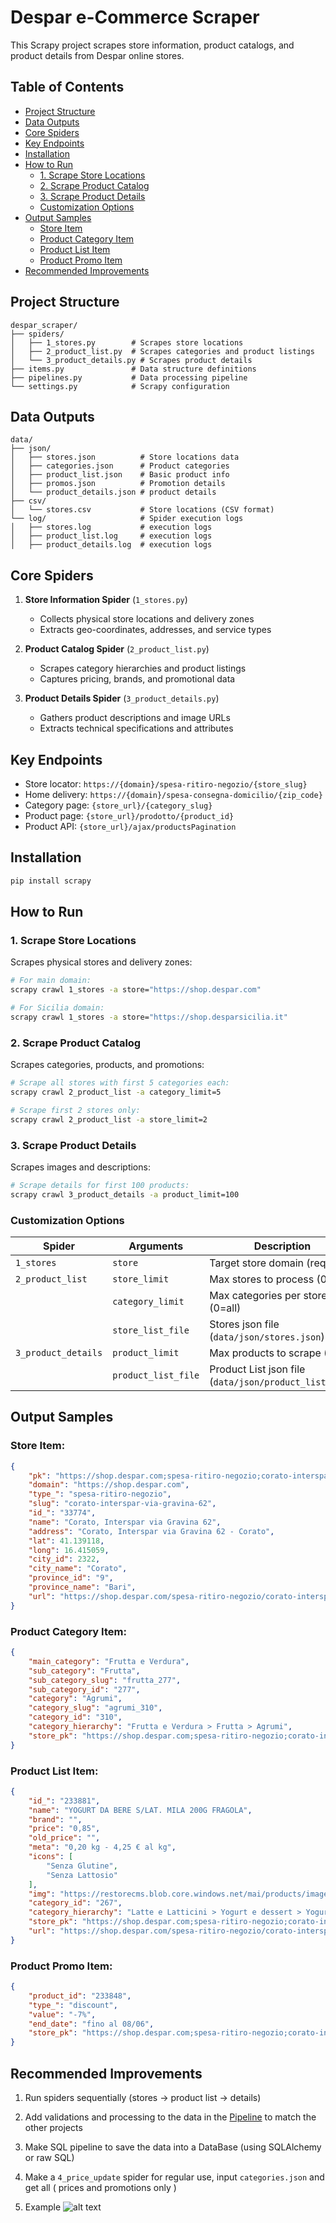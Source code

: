 # Despar e-Commerce Scraper

This Scrapy project scrapes store information, product catalogs, and product details from Despar online stores.

## Table of Contents
- [Project Structure](#project-structure)
- [Data Outputs](#data-outputs)
- [Core Spiders](#core-spiders)
- [Key Endpoints](#key-endpoints)
- [Installation](#installation)
- [How to Run](#how-to-run)
  - [1. Scrape Store Locations](#1-scrape-store-locations)
  - [2. Scrape Product Catalog](#2-scrape-product-catalog)
  - [3. Scrape Product Details](#3-scrape-product-details)
  - [Customization Options](#customization-options)
- [Output Samples](#output-samples)
  - [Store Item](#store-item)
  - [Product Category Item](#product-category-item)
  - [Product List Item](#product-list-item)
  - [Product Promo Item](#product-promo-item)
- [Recommended Improvements](#recommended-improvements)


## Project Structure
```text
despar_scraper/
├── spiders/
│   ├── 1_stores.py        # Scrapes store locations
│   ├── 2_product_list.py  # Scrapes categories and product listings
│   └── 3_product_details.py # Scrapes product details
├── items.py               # Data structure definitions
├── pipelines.py           # Data processing pipeline
└── settings.py            # Scrapy configuration
```

## Data Outputs
```
data/
├── json/
│   ├── stores.json          # Store locations data
│   ├── categories.json      # Product categories
│   ├── product_list.json    # Basic product info
│   ├── promos.json          # Promotion details
│   └── product_details.json # product details
├── csv/
│   └── stores.csv           # Store locations (CSV format)
└── log/                     # Spider execution logs
│   ├── stores.log           # execution logs
│   ├── product_list.log     # execution logs
│   ├── product_details.log  # execution logs
```

## Core Spiders
1. **Store Information Spider** (`1_stores.py`)
   - Collects physical store locations and delivery zones
   - Extracts geo-coordinates, addresses, and service types

2. **Product Catalog Spider** (`2_product_list.py`)
   - Scrapes category hierarchies and product listings
   - Captures pricing, brands, and promotional data

3. **Product Details Spider** (`3_product_details.py`)
   - Gathers product descriptions and image URLs
   - Extracts technical specifications and attributes


## Key Endpoints
- Store locator: `https://{domain}/spesa-ritiro-negozio/{store_slug}`
- Home delivery: `https://{domain}/spesa-consegna-domicilio/{zip_code}`
- Category page: `{store_url}/{category_slug}`
- Product page: `{store_url}/prodotto/{product_id}`
- Product API: `{store_url}/ajax/productsPagination`


## Installation
```bash
pip install scrapy
```

## How to Run

### 1. Scrape Store Locations
Scrapes physical stores and delivery zones:
```bash
# For main domain:
scrapy crawl 1_stores -a store="https://shop.despar.com"

# For Sicilia domain:
scrapy crawl 1_stores -a store="https://shop.desparsicilia.it"
```

### 2. Scrape Product Catalog
Scrapes categories, products, and promotions:
```bash
# Scrape all stores with first 5 categories each:
scrapy crawl 2_product_list -a category_limit=5

# Scrape first 2 stores only:
scrapy crawl 2_product_list -a store_limit=2
```

### 3. Scrape Product Details
Scrapes images and descriptions:
```bash
# Scrape details for first 100 products:
scrapy crawl 3_product_details -a product_limit=100
```

### Customization Options
| Spider             | Arguments          | Description                          |
|--------------------|--------------------|--------------------------------------|
| `1_stores`         | `store`            | Target store domain (required)       |
| `2_product_list`   | `store_limit`      | Max stores to process (0=all)        |
|                    | `category_limit`   | Max categories per store (0=all)     |
|                    | `store_list_file`  | Stores json file (`data/json/stores.json`) |
| `3_product_details`| `product_limit`    | Max products to scrape (0=all)       |
|                    | `product_list_file`| Product List json file (`data/json/product_list.json`) |


## Output Samples
### Store Item:
```json
{
    "pk": "https://shop.despar.com;spesa-ritiro-negozio;corato-interspar-via-gravina-62;33774",
    "domain": "https://shop.despar.com",
    "type_": "spesa-ritiro-negozio",
    "slug": "corato-interspar-via-gravina-62",
    "id_": "33774",
    "name": "Corato, Interspar via Gravina 62",
    "address": "Corato, Interspar via Gravina 62 - Corato",
    "lat": 41.139118,
    "long": 16.415059,
    "city_id": 2322,
    "city_name": "Corato",
    "province_id": "9",
    "province_name": "Bari",
    "url": "https://shop.despar.com/spesa-ritiro-negozio/corato-interspar-via-gravina-62"
}
```

### Product Category Item:
```json
{
    "main_category": "Frutta e Verdura",
    "sub_category": "Frutta",
    "sub_category_slug": "frutta_277",
    "sub_category_id": "277",
    "category": "Agrumi",
    "category_slug": "agrumi_310",
    "category_id": "310",
    "category_hierarchy": "Frutta e Verdura > Frutta > Agrumi",
    "store_pk": "https://shop.despar.com;spesa-ritiro-negozio;corato-interspar-via-gravina-62;33774"
}
```

### Product List Item:
```json
{
    "id_": "233881",
    "name": "YOGURT DA BERE S/LAT. MILA 200G FRAGOLA",
    "brand": "",
    "price": "0,85",
    "old_price": "",
    "meta": "0,20 kg - 4,25 € al kg",
    "icons": [
        "Senza Glutine",
        "Senza Lattosio"
    ],
    "img": "https://restorecms.blob.core.windows.net/mai/products/images/assets/300x300x75/233881.jpg",
    "category_id": "267",
    "category_hierarchy": "Latte e Latticini > Yogurt e dessert > Yogurt e probiotici",
    "store_pk": "https://shop.despar.com;spesa-ritiro-negozio;corato-interspar-via-gravina-62;33774",
    "url": "https://shop.despar.com/spesa-ritiro-negozio/corato-interspar-via-gravina-62/prodotto/233881"
}
```

### Product Promo Item:
```json
{
    "product_id": "233848",
    "type_": "discount",
    "value": "-7%",
    "end_date": "fino al 08/06",
    "store_pk": "https://shop.despar.com;spesa-ritiro-negozio;corato-interspar-via-gravina-62;33774"
}
```

## Recommended Improvements

1. Run spiders sequentially (stores → product list → details)

2. Add validations and processing to the data in the [Pipeline](despar_scraper/pipelines.py) to match the other projects

3. Make SQL pipeline to save the data into a DataBase (using SQLAlchemy or raw SQL)

4. Make a `4_price_update` spider for regular use, input `categories.json` and get all ( prices and promotions only )

5. Example
    ![alt text](diagram.png)